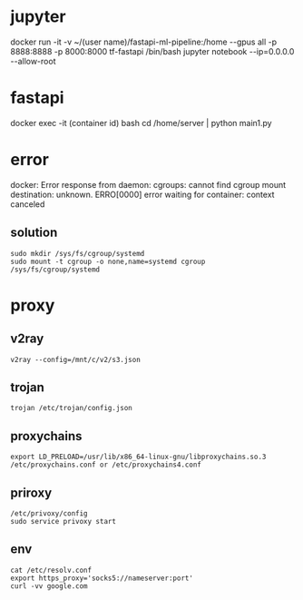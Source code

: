 # jupyter
 docker run -it -v ~/(user name)/fastapi-ml-pipeline:/home --gpus all -p 8888:8888 -p 8000:8000 tf-fastapi /bin/bash
 jupyter notebook --ip=0.0.0.0 --allow-root

# fastapi
 docker exec -it (container id) bash
 cd /home/server | python main1.py

# error 
 docker: Error response from daemon: cgroups: cannot find cgroup mount destination: unknown.
 ERRO[0000] error waiting for container: context canceled
 ## solution
    sudo mkdir /sys/fs/cgroup/systemd
    sudo mount -t cgroup -o none,name=systemd cgroup /sys/fs/cgroup/systemd

# proxy
 ## v2ray
    v2ray --config=/mnt/c/v2/s3.json
 ## trojan
    trojan /etc/trojan/config.json
 ## proxychains
    export LD_PRELOAD=/usr/lib/x86_64-linux-gnu/libproxychains.so.3
    /etc/proxychains.conf or /etc/proxychains4.conf
 ## priroxy
    /etc/privoxy/config
    sudo service privoxy start
 ## env
    cat /etc/resolv.conf
    export https_proxy='socks5://nameserver:port'
    curl -vv google.com